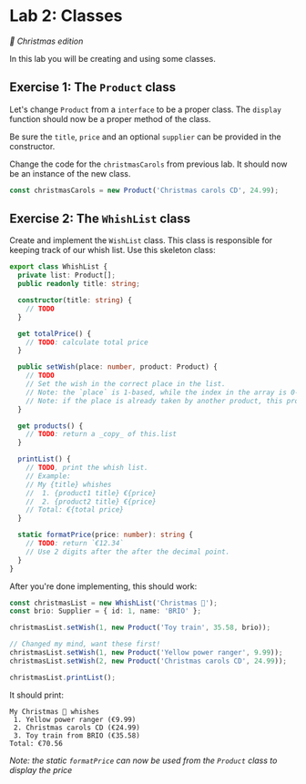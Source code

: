 # Lab 2: Classes

_🎄 Christmas edition_

In this lab you will be creating and using some classes.

## Exercise 1: The `Product` class

Let's change `Product` from a `interface` to be a proper class. The `display` function should now be a proper method of the class.

Be sure the `title`, `price` and an optional `supplier` can be provided in the constructor.

Change the code for the `christmasCarols` from previous lab. It should now be an instance of the new class.

```ts
const christmasCarols = new Product('Christmas carols CD', 24.99);
```

## Exercise 2: The `WhishList` class

Create and implement the `WishList` class. This class is responsible for keeping track of our whish list. Use this skeleton class:

```ts
export class WhishList {
  private list: Product[];
  public readonly title: string;

  constructor(title: string) {
    // TODO
  }

  get totalPrice() {
    // TODO: calculate total price
  }

  public setWish(place: number, product: Product) {
    // TODO
    // Set the wish in the correct place in the list.
    // Note: the `place` is 1-based, while the index in the array is 0-based
    // Note: if the place is already taken by another product, this product should take its place and bump the list.
  }

  get products() {
    // TODO: return a _copy_ of this.list
  }

  printList() {
    // TODO, print the whish list.
    // Example:
    // My {title} whishes
    //  1. {product1 title} €{price}
    //  2. {product2 title} €{price}
    // Total: €{total price}
  }

  static formatPrice(price: number): string {
    // TODO: return `€12.34`
    // Use 2 digits after the after the decimal point.
  }
}
```

After you're done implementing, this should work:

```ts
const christmasList = new WhishList('Christmas 🎅');
const brio: Supplier = { id: 1, name: 'BRIO' };

christmasList.setWish(1, new Product('Toy train', 35.58, brio));

// Changed my mind, want these first!
christmasList.setWish(1, new Product('Yellow power ranger', 9.99));
christmasList.setWish(2, new Product('Christmas carols CD', 24.99));

christmasList.printList();
```

It should print:

```
My Christmas 🎅 whishes
 1. Yellow power ranger (€9.99)
 2. Christmas carols CD (€24.99)
 3. Toy train from BRIO (€35.58)
Total: €70.56
```

_Note: the static `formatPrice` can now be used from the `Product` class to display the price_
